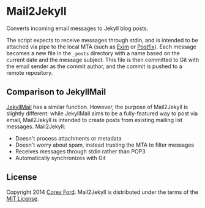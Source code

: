 Mail2Jekyll
===========

Converts incoming email messages to Jekyll blog posts.

The script expects to receive messages through stdin, and is intended to be attached via pipe to the local MTA (such as [Exim] or [Postfix]). Each message becomes a new file in the `_posts` directory with a name based on the current date and the message subject. This file is then committed to Git with the email sender as the commit author, and the commit is pushed to a remote repository.

Comparison to JekyllMail
--------------------------

[JekyllMail] has a similar function. However, the purpose of Mail2Jekyll is slightly different: while JekyllMail aims to be a fully-featured way to post via email, Mail2Jekyll is intended to create posts from existing mailing list messages. Mail2Jekyll:

 * Doesn't process attachments or metadata
 * Doesn't worry about spam, instead trusting the MTA to filter messages
 * Receives messages through stdin rather than POP3
 * Automatically synchronizes with Git

License
-------
Copyright 2014 [Corey Ford]. Mail2Jekyll is distributed under the terms of the [MIT License].

[Exim]: http://www.exim.org/exim-html-current/doc/html/spec_html/ch-the_pipe_transport.html
[Postfix]: http://www.postfix.org/pipe.8.html
[JekyllMail]: https://github.com/masukomi/JekyllMail
[Corey Ford]: http://www.coreyford.name/
[MIT License]: /LICENSE.md
